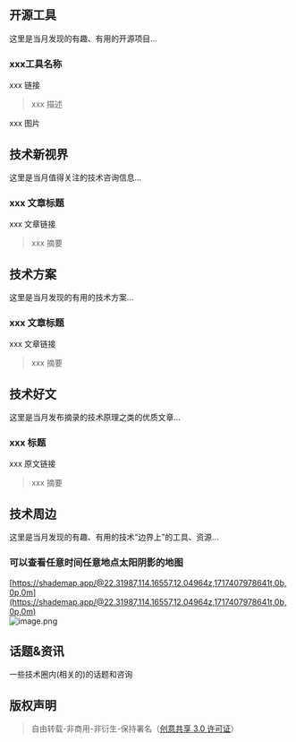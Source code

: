 ## 开源工具
这里是当月发现的有趣、有用的开源项目...
### xxx工具名称
xxx 链接
> xxx 描述

xxx 图片
## 技术新视界
这里是当月值得关注的技术咨询信息...
### xxx 文章标题
xxx 文章链接
> xxx 摘要


## 技术方案
这里是当月发现的有用的技术方案...
### xxx 文章标题
xxx 文章链接
> xxx 摘要


## 技术好文
这里是当月发布摘录的技术原理之类的优质文章...
### xxx 标题
xxx 原文链接
> xxx 摘要


## 技术周边
这里是当月发现的有趣、有用的技术“边界上”的工具、资源...
### 可以查看任意时间任意地点太阳阴影的地图
[https://shademap.app/@22.31987,114.16557,12.04964z,1717407978641t,0b,0p,0m](https://shademap.app/@22.31987,114.16557,12.04964z,1717407978641t,0b,0p,0m)<br />![image.png](https://cdn.nlark.com/yuque/0/2024/png/1553840/1717380405165-15bc9c94-92b1-4056-80af-7675c6e8dc90.png#averageHue=%23abd6af&clientId=u94e5a48c-b6f4-4&from=paste&height=886&id=ud5b331e7&originHeight=1772&originWidth=3360&originalType=binary&ratio=2&rotation=0&showTitle=false&size=4027481&status=done&style=none&taskId=uc5fe4711-1085-4625-92c7-428237f766b&title=&width=1680)


## 话题&资讯
一些技术圈内(相关的)的话题和咨询



## 版权声明
> 自由转载-非商用-非衍生-保持署名（[创意共享 3.0 许可证](https://creativecommons.org/licenses/by-nc-nd/3.0/deed.zh)）


